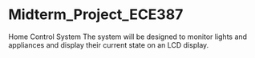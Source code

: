 # Midterm_Project_ECE387
Home Control System 
The system will be designed to monitor lights and appliances and display their current state on an LCD display.
